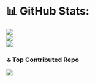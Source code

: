 # 📊 GitHub Stats:

![](https://github-readme-stats.vercel.app/api?username=khsily&theme=dark&hide_border=false&include_all_commits=true&count_private=false)<br />
![](https://github-readme-streak-stats.herokuapp.com/?user=khsily&theme=dark&hide_border=false)<br />
![](https://github-readme-stats.vercel.app/api/top-langs/?username=khsily&theme=dark&hide_border=false&include_all_commits=true&count_private=true&layout=compact&hide=python)

### 🔝 Top Contributed Repo

![](https://github-contributor-stats.vercel.app/api?username=khsily&limit=5&theme=dark&combine_all_yearly_contributions=true)

<!-- Proudly created with GPRM ( https://gprm.itsvg.in ) -->
